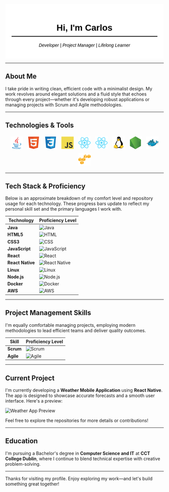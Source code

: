 <!-- Minimalist & Dynamic GitHub README for Carlos -->
<div align="center" style="font-family: Helvetica, sans-serif; color: #000; background-color: #fff; padding: 20px;">
  <h1 style="border-bottom: 2px solid #000; padding-bottom: 10px;">Hi, I'm Carlos</h1>
  <p><em>Developer | Project Manager | Lifelong Learner</em></p>
</div>

---

## About Me

I take pride in writing clean, efficient code with a minimalist design. My work revolves around elegant solutions and a fluid style that echoes through every project—whether it's developing robust applications or managing projects with Scrum and Agile methodologies.

---

## Technologies & Tools

<p align="center">
  <img src="https://raw.githubusercontent.com/devicons/devicon/master/icons/java/java-original.svg" alt="Java" height="40" style="margin: 5px;">
  <img src="https://raw.githubusercontent.com/devicons/devicon/master/icons/html5/html5-original.svg" alt="HTML5" height="40" style="margin: 5px;">
  <img src="https://raw.githubusercontent.com/devicons/devicon/master/icons/css3/css3-original.svg" alt="CSS3" height="40" style="margin: 5px;">
  <img src="https://raw.githubusercontent.com/devicons/devicon/master/icons/javascript/javascript-original.svg" alt="JavaScript" height="40" style="margin: 5px;">
  <img src="https://raw.githubusercontent.com/devicons/devicon/master/icons/react/react-original.svg" alt="React" height="40" style="margin: 5px;">
  <img src="https://raw.githubusercontent.com/devicons/devicon/master/icons/react/react-original.svg" alt="React Native" height="40" style="margin: 5px;">
  <img src="https://raw.githubusercontent.com/devicons/devicon/master/icons/linux/linux-original.svg" alt="Linux" height="40" style="margin: 5px;">
  <img src="https://raw.githubusercontent.com/devicons/devicon/master/icons/nodejs/nodejs-original.svg" alt="Node.js" height="40" style="margin: 5px;">
  <img src="https://raw.githubusercontent.com/devicons/devicon/master/icons/docker/docker-original.svg" alt="Docker" height="40" style="margin: 5px;">
  <img src="https://raw.githubusercontent.com/devicons/devicon/master/icons/amazonwebservices/amazonwebservices-original.svg" alt="AWS" height="40" style="margin: 5px;">
</p>

---

## Tech Stack & Proficiency

Below is an approximate breakdown of my comfort level and repository usage for each technology. These progress bars update to reflect my personal skill set and the primary languages I work with.

| Technology      | Proficiency Level |
|-----------------|-------------------|
| **Java**        | ![Java](https://progress-bar.dev/80/?title=Java) |
| **HTML5**       | ![HTML](https://progress-bar.dev/90/?title=HTML5) |
| **CSS3**        | ![CSS](https://progress-bar.dev/85/?title=CSS3) |
| **JavaScript**  | ![JavaScript](https://progress-bar.dev/90/?title=JavaScript) |
| **React**       | ![React](https://progress-bar.dev/80/?title=React) |
| **React Native**| ![React Native](https://progress-bar.dev/75/?title=React+Native) |
| **Linux**       | ![Linux](https://progress-bar.dev/90/?title=Linux) |
| **Node.js**     | ![Node.js](https://progress-bar.dev/80/?title=Node.js) |
| **Docker**      | ![Docker](https://progress-bar.dev/70/?title=Docker) |
| **AWS**         | ![AWS](https://progress-bar.dev/65/?title=AWS) |

---

## Project Management Skills

I'm equally comfortable managing projects, employing modern methodologies to lead efficient teams and deliver quality outcomes.

| Skill   | Proficiency Level |
|---------|-------------------|
| **Scrum** | ![Scrum](https://progress-bar.dev/80/?title=Scrum) |
| **Agile** | ![Agile](https://progress-bar.dev/85/?title=Agile) |

---

## Current Project

I'm currently developing a **Weather Mobile Application** using **React Native**. The app is designed to showcase accurate forecasts and a smooth user interface. Here's a preview:

![Weather App Preview](https://via.placeholder.com/600x300?text=Weather+App+Preview)

Feel free to explore the repositories for more details or contributions!

---

## Education

I'm pursuing a Bachelor's degree in **Computer Science and IT** at **CCT College Dublin**, where I continue to blend technical expertise with creative problem-solving.

---

Thanks for visiting my profile. Enjoy exploring my work—and let's build something great together!
